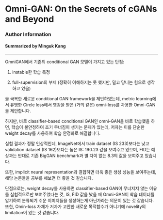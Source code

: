 # Omni-GAN: On the Secrets of cGANs and Beyond
### Author Information 
#### Summarized by Minguk Kang
---

OmniGAN에서 기존의 conditional GAN 모델이 가지고 있는 단점: 

1) instable한 학습 특정

2) full-supervision의 부제 (정확히 이해하지는 못 했지만, 밀고 당니는 힘으로 생각하고 있음)

을 극복한 새로운 conditional GAN framework을 제안하였는데, metric learning에서 유명한 Circle loss에서 영감을 받은 (거의 같은) omni-loss를 차용한 Omni-GAN을 제안합니다. 

 

하지만, 바로 classifier-based conditional GAN인 omni-GAN을 바로 학습했을 하면, 학습이 불안정하여 조기 무너짐이 생기는 문제가 있는데, 저자는 이를 단순한 weight decay를 사용하여 학습 안정화로 해결합니다. 

 

실험 결과가 정말 인상적인데, ImageNet에서 train dataset (IS 233)보다는 낮고 validation dataset (IS 162)보다는 높은 IS: 190.23 값을 보여주고 있으며, FID는 예상과는 반대로 기존 BigGAN benchmark과 별 차이 없는 8.3의 값을 보여주고 있습니다. 

 

또한, implicit neural representation과 결합하면 더욱 좋은 생성 성능을 보여주는데, 해당 논문들을 공부를 해보면 더 좋을 것 같습니다.

 

단점으로는, weight decay를 사용하면 classifier-based GAN이 무너지지 않는 이유를 실험적으로만 보여주었다는 것, IS, FID 값을 봤을 때 Omni-GAN이 학습 데이터를 암기하여 분류되기 쉬운 이미지들을 생성하는게 아닌가라는 의문이 있는 것 같습니다. 또한, Omin-loss 자체가 저자가 고안한 새로운 목적함수가 아니기에 novelity의 limitation이 있는 것 같습니다.
